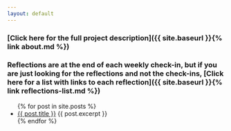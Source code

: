```yaml
---
layout: default
---
```


### [Click here for the full project description]({{ site.baseurl }}{% link about.md %})
### Reflections are at the end of each weekly check-in, but if you are just looking for the reflections and not the check-ins, [Click here for a list with links to each reflection]({{ site.baseurl }}{% link reflections-list.md %})

<ul>
  {% for post in site.posts %}
    <li>
      <a href="{{ site.baseurl }}{{ post.url }}">{{ post.title }}</a>
      {{ post.excerpt }}
    </li>
  {% endfor %}
</ul>
